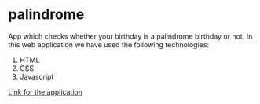 # palindrome

App which checks whether your birthday is a palindrome birthday or not.
In this web application we have used the following technologies:

1. HTML
1. CSS
1. Javascript

[Link for the application](https://neogcamp-markthirteen.netlify.app/)
